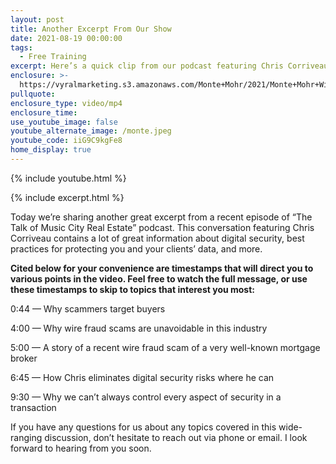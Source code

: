 ```yaml
---
layout: post
title: Another Excerpt From Our Show
date: 2021-08-19 00:00:00
tags:
  - Free Training
excerpt: Here’s a quick clip from our podcast featuring Chris Corriveau.
enclosure: >-
  https://vyralmarketing.s3.amazonaws.com/Monte+Mohr/2021/Monte+Mohr+Wire+Fraud.mp4
pullquote:
enclosure_type: video/mp4
enclosure_time:
use_youtube_image: false
youtube_alternate_image: /monte.jpeg
youtube_code: iiG9C9kgFe8
home_display: true
---
```

{% include youtube.html %}

{% include excerpt.html %}

Today we’re sharing another great excerpt from a recent episode of “The Talk of Music City Real Estate” podcast. This conversation featuring Chris Corriveau contains a lot of great information about digital security, best practices for protecting you and your clients’ data, and more.&nbsp;

**Cited below for your convenience are timestamps that will direct you to various points in the video. Feel free to watch the full message, or use these timestamps to skip to topics that interest you most:**

0:44 — Why scammers target buyers

4:00 — Why wire fraud scams are unavoidable in this industry

5:00 — A story of a recent wire fraud scam of a very well-known mortgage broker

6:45 — How Chris eliminates digital security risks where he can

9:30 — Why we can’t always control every aspect of security in a transaction

If you have any questions for us about any topics covered in this wide-ranging discussion, don’t hesitate to reach out via phone or email. I look forward to hearing from you soon.
